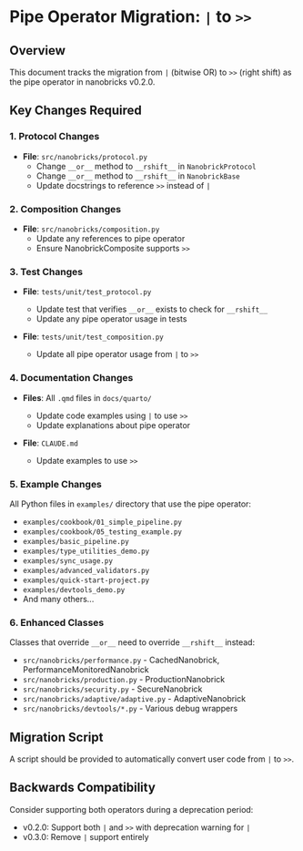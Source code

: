 # Pipe Operator Migration: `|` to `>>`

## Overview
This document tracks the migration from `|` (bitwise OR) to `>>` (right shift) as the pipe operator in nanobricks v0.2.0.

## Key Changes Required

### 1. Protocol Changes
- **File**: `src/nanobricks/protocol.py`
  - Change `__or__` method to `__rshift__` in `NanobrickProtocol`
  - Change `__or__` method to `__rshift__` in `NanobrickBase`
  - Update docstrings to reference `>>` instead of `|`

### 2. Composition Changes
- **File**: `src/nanobricks/composition.py`
  - Update any references to pipe operator
  - Ensure NanobrickComposite supports `>>` 

### 3. Test Changes
- **File**: `tests/unit/test_protocol.py`
  - Update test that verifies `__or__` exists to check for `__rshift__`
  - Update any pipe operator usage in tests

- **File**: `tests/unit/test_composition.py`
  - Update all pipe operator usage from `|` to `>>`

### 4. Documentation Changes
- **Files**: All `.qmd` files in `docs/quarto/`
  - Update code examples using `|` to use `>>`
  - Update explanations about pipe operator

- **File**: `CLAUDE.md`
  - Update examples to use `>>`

### 5. Example Changes
All Python files in `examples/` directory that use the pipe operator:
- `examples/cookbook/01_simple_pipeline.py`
- `examples/cookbook/05_testing_example.py`
- `examples/basic_pipeline.py`
- `examples/type_utilities_demo.py`
- `examples/sync_usage.py`
- `examples/advanced_validators.py`
- `examples/quick-start-project.py`
- `examples/devtools_demo.py`
- And many others...

### 6. Enhanced Classes
Classes that override `__or__` need to override `__rshift__` instead:
- `src/nanobricks/performance.py` - CachedNanobrick, PerformanceMonitoredNanobrick
- `src/nanobricks/production.py` - ProductionNanobrick
- `src/nanobricks/security.py` - SecureNanobrick
- `src/nanobricks/adaptive/adaptive.py` - AdaptiveNanobrick
- `src/nanobricks/devtools/*.py` - Various debug wrappers

## Migration Script
A script should be provided to automatically convert user code from `|` to `>>`.

## Backwards Compatibility
Consider supporting both operators during a deprecation period:
- v0.2.0: Support both `|` and `>>` with deprecation warning for `|`
- v0.3.0: Remove `|` support entirely